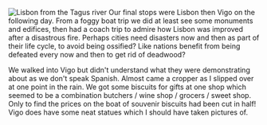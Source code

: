 ![Lisbon from the Tagus river](p57_lisbon.JPG)
Our final stops were Lisbon then Vigo on the following day.  From
a foggy boat trip we did at least see some monuments and edifices,
then had a coach trip to admire how Lisbon was improved after a
disastrous fire.  Perhaps cities need disasters now and then as
part of their life cycle, to avoid being ossified?  Like nations
benefit from being defeated every now and then to get rid of
deadwood?

We walked into Vigo but didn't understand what they were
demonstrating about as we don't speak Spanish.  Almost came a
cropper as I slipped over at one point in the rain.  We got some
biscuits for gifts at one shop which seemed to be a combination
butchers / wine shop / grocers / sweet shop.  Only to find the
prices on the boat of souvenir biscuits had been cut in half!  Vigo
does have some neat statues which I should have taken pictures of.
